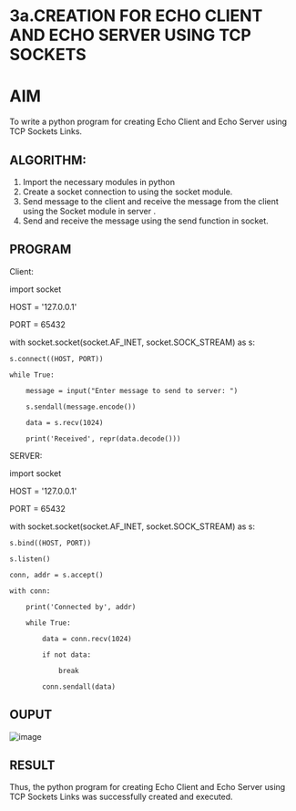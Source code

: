 # 3a.CREATION FOR ECHO CLIENT AND ECHO SERVER USING TCP SOCKETS
# AIM
To write a python program for creating Echo Client and Echo Server using TCP
Sockets Links.
## ALGORITHM:
1. Import the necessary modules in python
2. Create a socket connection to using the socket module.
3. Send message to the client and receive the message from the client using the Socket module in
 server .
4. Send and receive the message using the send function in socket.
## PROGRAM

Client:

import socket

HOST = '127.0.0.1'

PORT = 65432        

with socket.socket(socket.AF_INET, socket.SOCK_STREAM) as s:

    s.connect((HOST, PORT))
    
    while True:
    
        message = input("Enter message to send to server: ")
        
        s.sendall(message.encode())
        
        data = s.recv(1024)
        
        print('Received', repr(data.decode()))
        
SERVER:

import socket

HOST = '127.0.0.1'

PORT = 65432       

with socket.socket(socket.AF_INET, socket.SOCK_STREAM) as s:

    s.bind((HOST, PORT))
    
    s.listen()
    
    conn, addr = s.accept()
    
    with conn:
    
        print('Connected by', addr)
        
        while True:
        
            data = conn.recv(1024)
            
            if not data:
            
                break
                
            conn.sendall(data)
## OUPUT

![image](https://github.com/Santhoshstudent/3a.Sockets_Creation_for_Echo_Client_and_Echo_Server/assets/145446853/6381c2fa-7439-4ad9-b7a4-d1ef1b16627f)

## RESULT
Thus, the python program for creating Echo Client and Echo Server using TCP Sockets Links 
was successfully created and executed.
